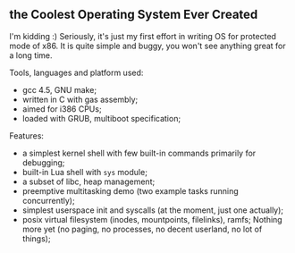 the Coolest Operating System Ever Created
-----------------------------------------

I'm kidding :)
Seriously, it's just my first effort in writing OS for protected mode of x86.
It is quite simple and buggy, you won't see anything great for a long time.

Tools, languages and platform used:
- gcc 4.5, GNU make;
- written in C with gas assembly;
- aimed for i386 CPUs;
- loaded with GRUB, multiboot specification;

Features:
- a simplest kernel shell with few built-in commands primarily for debugging;
- built-in Lua shell with `sys` module;
- a subset of libc, heap management;
- preemptive multitasking demo (two example tasks running concurrently);
- simplest userspace init and syscalls (at the moment, just one actually);
- posix virtual filesystem (inodes, mountpoints, filelinks), ramfs;
Nothing more yet (no paging, no processes, no decent userland, no lot of things);

